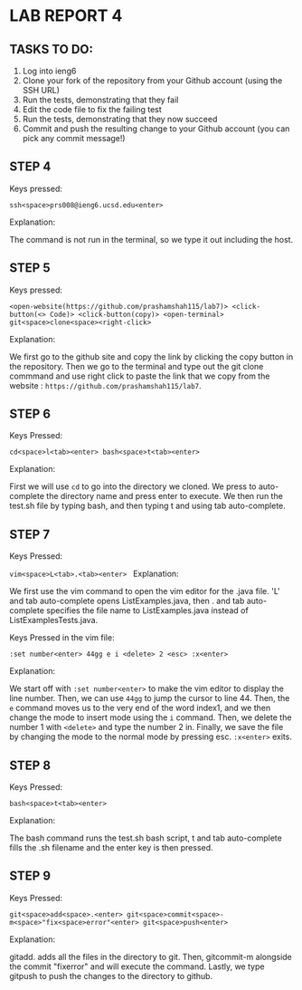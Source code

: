 # LAB REPORT 4

## TASKS TO DO: 

1. Log into ieng6
2. Clone your fork of the repository from your Github account (using the SSH URL) 
3. Run the tests, demonstrating that they fail
4. Edit the code file to fix the failing test
5. Run the tests, demonstrating that they now succeed
6. Commit and push the resulting change to your Github account (you can pick any commit message!)

## STEP 4

Keys pressed: 

`ssh<space>prs008@ieng6.ucsd.edu<enter>`

Explanation: 

The command is not run in the terminal, so we type it out including the host.

## STEP 5

Keys pressed: 

`<open-website(https://github.com/prashamshah115/lab7)>
<click-button(<> Code)>
<click-button(copy)>
<open-terminal>
git<space>clone<space><right-click>`

Explanation:

We first go to the github site and copy the link by clicking the copy button in the repository. Then we go to the terminal and type out the git clone commmand and use right click to paste the link that we copy from the website : `https://github.com/prashamshah115/lab7`.

## STEP 6

Keys Pressed: 

`cd<space>l<tab><enter>
bash<space>t<tab><enter>`

Explanation: 

First we will use `cd` to go into the directory we cloned. We press <tab> to auto-complete the directory name and press enter to execute. We then run the test.sh file by typing bash, and then typing t and using tab auto-complete.

## STEP 7

Keys Pressed: 

`vim<space>L<tab>.<tab><enter>
`
Explanation: 

We first use the vim command to open the vim editor for the .java file. 'L' and tab auto-complete opens ListExamples.java, then . and tab auto-complete specifies the file name to ListExamples.java instead of ListExamplesTests.java.


Keys Pressed in the vim file: 

`:set number<enter>
44gg
e
i
<delete>
2
<esc>
:x<enter>`

Explanation: 

We start off with  `:set number<enter>` to make the vim editor to display the line number. Then, we can use `44gg` to jump the cursor to line 44. Then, the `e` command moves us to the very end of the word index1, and we then change the mode to insert mode using the `i` command. Then, we delete the number 1 with `<delete>` and type the number 2 in. Finally, we save the file by changing the mode to the normal mode by pressing esc. `:x<enter>` exits.

## STEP 8

Keys Pressed: 

`bash<space>t<tab><enter>
`

Explanation: 

The bash command runs the test.sh bash script, t and tab auto-complete fills the .sh filename and the enter key is then pressed.

## STEP 9

Keys Pressed: 

`git<space>add<space>.<enter>
git<space>commit<space>-m<space>"fix<space>error"<enter>
git<space>push<enter>`

Explanation: 

git<space>add<space>.<add> adds all the files in the directory to git. Then,  git<space>commit<space>-m<space> alongside the commit "fix<space>error" and <enter> will execute the command. Lastly, we type git<space>push<enter> to push the changes to the directory to github.

